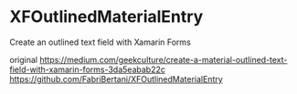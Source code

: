 # XFOutlinedMaterialEntry
Create an outlined text field with Xamarin Forms

original
https://medium.com/geekculture/create-a-material-outlined-text-field-with-xamarin-forms-3da5eabab22c
https://github.com/FabriBertani/XFOutlinedMaterialEntry